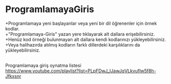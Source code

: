 # ProgramlamayaGiris
+Programlamaya yeni başlayanlar veya yeni bir dil öğrenenler için örnek kodlar. <br>
+"Programlamaya-Giris" yazan yere tıklayarak alt dallara erişebilirsiniz.<br>
+Henüz kod örneği bulunmayan alt dallara kendi kodlarınızı yükleyebilirsiniz.<br>
+Veya halihazırda atılmış kodların farklı dillerdeki karşılıklarını da yükleyebilirsiniz.<br><br>

Programlamaya giriş oynatma listesi<br>
https://www.youtube.com/playlist?list=PLpFDwJ_IJawJqVLkvufIw5f8h-Jfkxsnr
